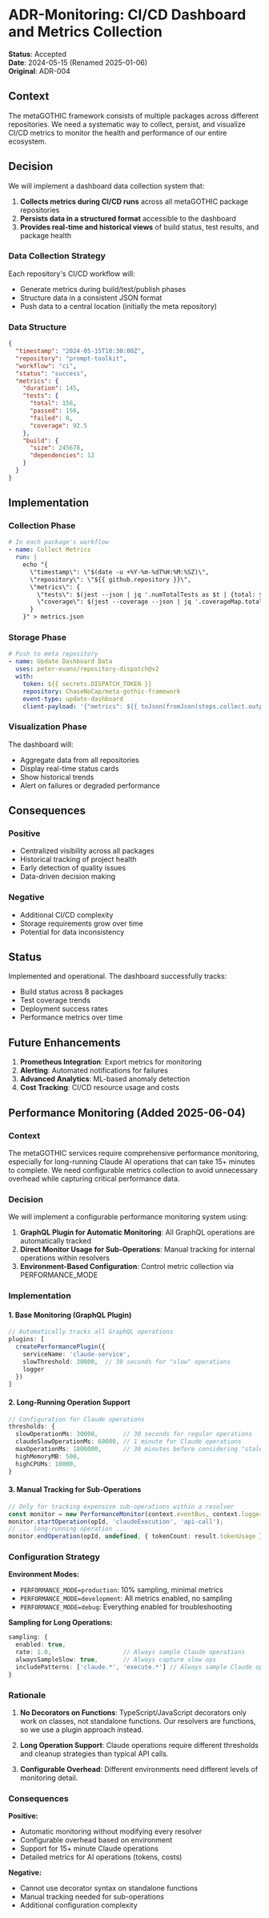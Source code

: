 # ADR-Monitoring: CI/CD Dashboard and Metrics Collection

**Status**: Accepted  
**Date**: 2024-05-15 (Renamed 2025-01-06)  
**Original**: ADR-004

## Context

The metaGOTHIC framework consists of multiple packages across different repositories. We need a systematic way to collect, persist, and visualize CI/CD metrics to monitor the health and performance of our entire ecosystem.

## Decision

We will implement a dashboard data collection system that:

1. **Collects metrics during CI/CD runs** across all metaGOTHIC package repositories
2. **Persists data in a structured format** accessible to the dashboard
3. **Provides real-time and historical views** of build status, test results, and package health

### Data Collection Strategy

Each repository's CI/CD workflow will:
- Generate metrics during build/test/publish phases
- Structure data in a consistent JSON format
- Push data to a central location (initially the meta repository)

### Data Structure

```json
{
  "timestamp": "2024-05-15T10:30:00Z",
  "repository": "prompt-toolkit",
  "workflow": "ci",
  "status": "success",
  "metrics": {
    "duration": 145,
    "tests": {
      "total": 156,
      "passed": 156,
      "failed": 0,
      "coverage": 92.5
    },
    "build": {
      "size": 245678,
      "dependencies": 12
    }
  }
}
```

## Implementation

### Collection Phase
```yaml
# In each package's workflow
- name: Collect Metrics
  run: |
    echo "{
      \"timestamp\": \"$(date -u +%Y-%m-%dT%H:%M:%SZ)\",
      \"repository\": \"${{ github.repository }}\",
      \"metrics\": {
        \"tests\": $(jest --json | jq '.numTotalTests as $t | {total: $t, passed: .numPassedTests}'),
        \"coverage\": $(jest --coverage --json | jq '.coverageMap.total.lines.pct')
      }
    }" > metrics.json
```

### Storage Phase
```yaml
# Push to meta repository
- name: Update Dashboard Data
  uses: peter-evans/repository-dispatch@v2
  with:
    token: ${{ secrets.DISPATCH_TOKEN }}
    repository: ChaseNoCap/meta-gothic-framework
    event-type: update-dashboard
    client-payload: '{"metrics": ${{ toJson(fromJson(steps.collect.outputs.metrics)) }}}'
```

### Visualization Phase
The dashboard will:
- Aggregate data from all repositories
- Display real-time status cards
- Show historical trends
- Alert on failures or degraded performance

## Consequences

### Positive
- Centralized visibility across all packages
- Historical tracking of project health
- Early detection of quality issues
- Data-driven decision making

### Negative
- Additional CI/CD complexity
- Storage requirements grow over time
- Potential for data inconsistency

## Status

Implemented and operational. The dashboard successfully tracks:
- Build status across 8 packages
- Test coverage trends
- Deployment success rates
- Performance metrics over time

## Future Enhancements

1. **Prometheus Integration**: Export metrics for monitoring
2. **Alerting**: Automated notifications for failures
3. **Advanced Analytics**: ML-based anomaly detection
4. **Cost Tracking**: CI/CD resource usage and costs

## Performance Monitoring (Added 2025-06-04)

### Context
The metaGOTHIC services require comprehensive performance monitoring, especially for long-running Claude AI operations that can take 15+ minutes to complete. We need configurable metrics collection to avoid unnecessary overhead while capturing critical performance data.

### Decision

We will implement a configurable performance monitoring system using:

1. **GraphQL Plugin for Automatic Monitoring**: All GraphQL operations are automatically tracked
2. **Direct Monitor Usage for Sub-Operations**: Manual tracking for internal operations within resolvers
3. **Environment-Based Configuration**: Control metric collection via PERFORMANCE_MODE

### Implementation

#### 1. Base Monitoring (GraphQL Plugin)
```typescript
// Automatically tracks all GraphQL operations
plugins: [
  createPerformancePlugin({
    serviceName: 'claude-service',
    slowThreshold: 30000,  // 30 seconds for "slow" operations
    logger
  })
]
```

#### 2. Long-Running Operation Support
```typescript
// Configuration for Claude operations
thresholds: {
  slowOperationMs: 30000,       // 30 seconds for regular operations
  claudeSlowOperationMs: 60000, // 1 minute for Claude operations  
  maxOperationMs: 1800000,      // 30 minutes before considering "stale"
  highMemoryMB: 500,
  highCPUMs: 10000,
}
```

#### 3. Manual Tracking for Sub-Operations
```typescript
// Only for tracking expensive sub-operations within a resolver
const monitor = new PerformanceMonitor(context.eventBus, context.logger);
monitor.startOperation(opId, 'claudeExecution', 'api-call');
// ... long-running operation ...
monitor.endOperation(opId, undefined, { tokenCount: result.tokenUsage });
```

### Configuration Strategy

**Environment Modes:**
- `PERFORMANCE_MODE=production`: 10% sampling, minimal metrics
- `PERFORMANCE_MODE=development`: All metrics enabled, no sampling
- `PERFORMANCE_MODE=debug`: Everything enabled for troubleshooting

**Sampling for Long Operations:**
```typescript
sampling: {
  enabled: true,
  rate: 1.0,                    // Always sample Claude operations
  alwaysSampleSlow: true,       // Always capture slow ops
  includePatterns: ['claude.*', 'execute.*'] // Always sample Claude ops
}
```

### Rationale

1. **No Decorators on Functions**: TypeScript/JavaScript decorators only work on classes, not standalone functions. Our resolvers are functions, so we use a plugin approach instead.

2. **Long Operation Support**: Claude operations require different thresholds and cleanup strategies than typical API calls.

3. **Configurable Overhead**: Different environments need different levels of monitoring detail.

### Consequences

**Positive:**
- Automatic monitoring without modifying every resolver
- Configurable overhead based on environment
- Support for 15+ minute Claude operations
- Detailed metrics for AI operations (tokens, costs)

**Negative:**
- Cannot use decorator syntax on standalone functions
- Manual tracking needed for sub-operations
- Additional configuration complexity